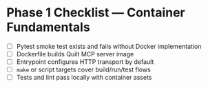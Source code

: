 <!-- markdownlint-disable MD013 -->
# Phase 1 Checklist — Container Fundamentals

- [ ] Pytest smoke test exists and fails without Docker implementation
- [ ] Dockerfile builds Quilt MCP server image
- [ ] Entrypoint configures HTTP transport by default
- [ ] `make` or script targets cover build/run/test flows
- [ ] Tests and lint pass locally with container assets
